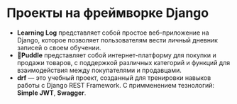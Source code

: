 # Проекты на фреймворке Django
- **Learning Log** представляет собой простое веб-приложение на Django, которое позволяет пользователям вести личный дневник записей о своем обучении.
- **🍇Puddle** представляет собой интернет-платформу для покупки и продажи товаров, с поддержкой различных категорий и функций для взаимодействия между покупателями и продавцами.
- **drf** — это учебный проект, созданный для тренировки навыков работы с Django REST Framework. С примменением тезнологий: **Simple JWT**, **Swagger**.
